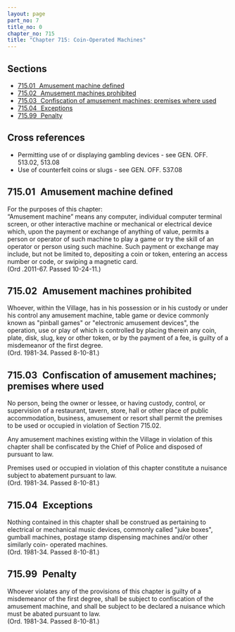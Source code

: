 ```yaml
---
layout: page
part_no: 7
title_no: 0
chapter_no: 715
title: "Chapter 715: Coin-Operated Machines"
---
```


## Sections

* [715.01   Amusement machine defined](#71501-amusement-machine-defined)
* [715.02   Amusement machines prohibited](#71502-amusement-machines-prohibited)
* [715.03   Confiscation of amusement machines; premises where used](#71503-confiscation-of-amusement-machines-premises-where-used)
* [715.04   Exceptions](#71504-exceptions)
* [715.99   Penalty](#71599-penalty)

## Cross references

* Permitting use of or displaying gambling devices - see GEN. OFF. 513.02,
513.08
* Use of counterfeit coins or slugs - see GEN. OFF. 537.08

## 715.01   Amusement machine defined

For the purposes of this chapter:  
“Amusement machine” means any computer, individual computer terminal screen, or
other interactive machine or mechanical or electrical device which, upon the
payment or exchange of anything of value, permits a person or operator of such
machine to play a game or try the skill of an operator or person using such
machine. Such payment or exchange may include, but not be limited to, depositing
a coin or token, entering an access number or code, or swiping a magnetic
card.  
(Ord .2011-67. Passed 10-24-11.)

## 715.02   Amusement machines prohibited

Whoever, within the Village, has in his possession or in his custody or under
his control any amusement machine, table game or device commonly known as
"pinball games" or "electronic amusement devices", the operation, use or play of
which is controlled by placing therein any coin, plate, disk, slug, key or other
token, or by the payment of a fee, is guilty of a misdemeanor of the first
degree.  
(Ord. 1981-34. Passed 8-10-81.)

## 715.03   Confiscation of amusement machines; premises where used

No person, being the owner or lessee, or having custody, control, or supervision
of a restaurant, tavern, store, hall or other place of public accommodation,
business, amusement or resort shall permit the premises to be used or occupied
in violation of Section 715.02.

Any amusement machines existing within the Village in violation of this chapter
shall be confiscated by the Chief of Police and disposed of pursuant to law.

Premises used or occupied in violation of this chapter constitute a nuisance
subject to abatement pursuant to law.  
(Ord. 1981-34. Passed 8-10-81.)

## 715.04   Exceptions

Nothing contained in this chapter shall be construed as pertaining to electrical
or mechanical music devices, commonly called "juke boxes", gumball machines,
postage stamp dispensing machines and/or other similarly coin- operated
machines.  
(Ord. 1981-34. Passed 8-10-81.)

## 715.99   Penalty

Whoever violates any of the provisions of this chapter is guilty of a
misdemeanor of the first degree, shall be subject to confiscation of the
amusement machine, and shall be subject to be declared a nuisance which must be
abated pursuant to law.  
(Ord. 1981-34. Passed 8-10-81.)
